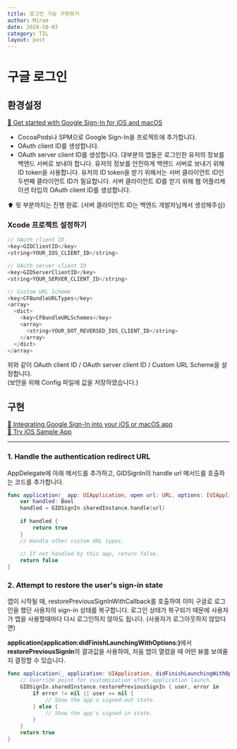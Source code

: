 ```yaml
---
title: 로그인 기능 구현하기
author: Mirae
date: 2024-10-03
category: TIL 
layout: post
---
```


# 구글 로그인 

## 환경설정

[🔗 Get started with Google Sign-In for iOS and macOS](https://developers.google.com/identity/sign-in/ios/start-integrating)  

- CocoaPods나 SPM으로 Google Sign-In을 프로젝트에 추가합니다.
- OAuth client ID를 생성합니다. 
- OAuth server client ID를 생성합니다. 대부분의 앱들은 로그인한 유저의 정보를 백엔드 서버로 보내야 합니다. 유저의 정보를 안전하게 백엔드 서버로 보내기 위해 ID token을 사용합니다. 유저의 ID token을 받기 위해서는 서버 클라이언트 ID인 두번째 클라이언트 ID가 필요합니다. 서버 클라이언트 ID를 얻기 위해 웹 어플리케이션 타입의 OAuth client ID를 생성합니다. 
  
⬆️ 윗 부분까지는 진행 완료. (서버 클라이언트 ID는 백엔드 개발자님께서 생성해주심)
  
### Xcode 프로젝트 설정하기

```swift
// OAuth client ID
<key>GIDClientID</key>
<string>YOUR_IOS_CLIENT_ID</string>

// OAuth server client ID
<key>GIDServerClientID</key>
<string>YOUR_SERVER_CLIENT_ID</string>

// Custom URL Scheme
<key>CFBundleURLTypes</key>
<array>
  <dict>
    <key>CFBundleURLSchemes</key>
    <array>
      <string>YOUR_DOT_REVERSED_IOS_CLIENT_ID</string>
    </array>
  </dict>
</array>
```
  
위와 같이 OAuth client ID / OAuth server client ID / Custom URL Scheme을 설정합니다.  
(보안을 위해 Config 파일에 값을 저장하였습니다.)
  
## 구현

[🔗 Integrating Google Sign-In into your iOS or macOS app](https://developers.google.com/identity/sign-in/ios/sign-in)  
[🔗 Try iOS Sample App](https://developers.google.com/identity/sign-in/ios/sample-app)  

------------------------------------------------------ 

 
### 1. Handle the authentication redirect URL

AppDelegate에 아래 메서드를 추가하고, GIDSignIn의 handle url 메서드를 호출하는 코드를 추가합니다.
  
```swift
func application(_ app: UIApplication, open url: URL, options: [UIApplication.OpenURLOptionsKey : Any] = [:]) -> Bool {
    var handled: Bool
    handled = GIDSignIn.sharedInstance.handle(url)
    
    if handled {
        return true
    }
    // Handle other custom URL types.
    
    // If not handled by this app, return false.
    return false
}
```

### 2. Attempt to restore the user's sign-in state

앱이 시작될 때, restorePreviousSignInWithCallback를 호출하여 이미 구글로 로그인을 했던 사용자의 sign-in 상태를 복구합니다. 로그인 상태가 복구되기 때문에 사용자가 앱을 사용할때마다 다시 로그인하지 않아도 됩니다. (사용자가 로그아웃하지 않았다면)  
  
<b>application(application:didFinishLaunchingWithOptions:)</b>에서 <b>restorePreviousSignIn</b>의 결과값을 사용하여, 처음 앱이 열렸을 때 어떤 뷰를 보여줄지 결정할 수 있습니다.  

```swift
func application(_ application: UIApplication, didFinishLaunchingWithOptions launchOptions: [UIApplication.LaunchOptionsKey: Any]?) -> Bool {
    // Override point for customization after application launch.
    GIDSignIn.sharedInstance.restorePreviousSignIn { user, error in
        if error != nil || user == nil {
            // Show the app's signed-out state.
        } else {
            // Show the app's signed-in state.
        }
    }
    return true
}
```
  


